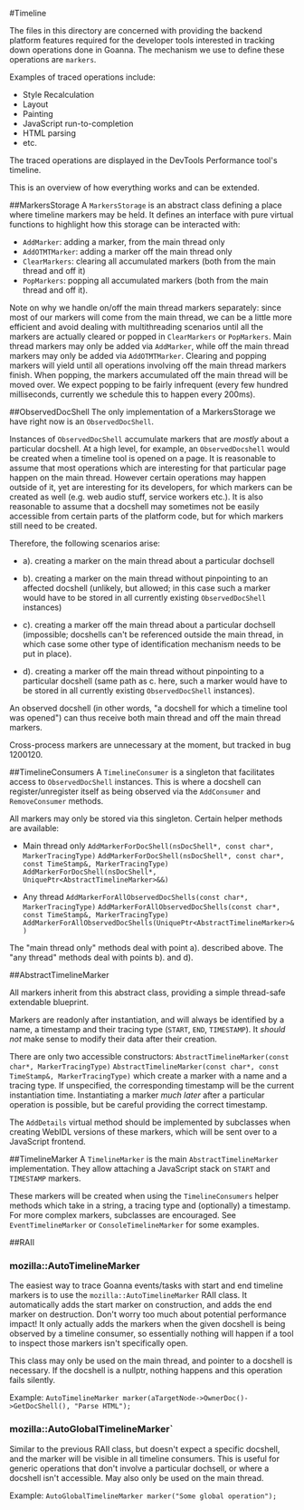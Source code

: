 
#Timeline

The files in this directory are concerned with providing the backend platform features required for the developer tools interested in tracking down operations done in Goanna. The mechanism we use to define these operations are `markers`.

Examples of traced operations include:

* Style Recalculation
* Layout
* Painting
* JavaScript run-to-completion
* HTML parsing
* etc.

The traced operations are displayed in the DevTools Performance tool's timeline.

This is an overview of how everything works and can be extended.

##MarkersStorage
A `MarkersStorage` is an abstract class defining a place where timeline markers may be held. It defines an interface with pure virtual functions to highlight how this storage can be interacted with:

- `AddMarker`: adding a marker, from the main thread only
- `AddOTMTMarker`: adding a marker off the main thread only
- `ClearMarkers`: clearing all accumulated markers (both from the main thread and off it)
- `PopMarkers`: popping all accumulated markers (both from the main thread and off it).

Note on why we handle on/off the main thread markers separately: since most of our markers will come from the main thread, we can be a little more efficient and avoid dealing with multithreading scenarios until all the markers are actually cleared or popped in `ClearMarkers` or `PopMarkers`. Main thread markers may only be added via `AddMarker`, while off the main thread markers may only be added via `AddOTMTMarker`. Clearing and popping markers will yield until all operations involving off the main thread markers finish. When popping, the markers accumulated off the main thread will be moved over. We expect popping to be fairly infrequent (every few hundred milliseconds, currently we schedule this to happen every 200ms).

##ObservedDocShell
The only implementation of a MarkersStorage we have right now is an `ObservedDocShell`.

Instances of `ObservedDocShell` accumulate markers that are *mostly* about a particular docshell. At a high level, for example, an `ObservedDocshell` would be created when a timeline tool is opened on a page. It is reasonable to assume that most operations which are interesting for that particular page happen on the main thread. However certain operations may happen outside of it, yet are interesting for its developers, for which markers can be created as well (e.g. web audio stuff, service workers etc.). It is also reasonable to assume that a docshell may sometimes not be easily accessible from certain parts of the platform code, but for which markers still need to be created.

Therefore, the following scenarios arise:

- a). creating a marker on the main thread about a particular dochsell

- b). creating a marker on the main thread without pinpointing to an affected docshell (unlikely, but allowed; in this case such a marker would have to be stored in all currently existing `ObservedDocShell` instances)

- c). creating a marker off the main thread about a particular dochsell (impossible; docshells can't be referenced outside the main thread, in which case some other type of identification mechanism needs to be put in place).

- d). creating a marker off the main thread without pinpointing to a particular docshell (same path as c. here, such a marker would have to be stored in all currently existing `ObservedDocShell` instances).

An observed docshell (in other words, "a docshell for which a timeline tool was opened") can thus receive both main thread and off the main thread markers.

Cross-process markers are unnecessary at the moment, but tracked in bug 1200120.

##TimelineConsumers
A `TimelineConsumer` is a singleton that facilitates access to `ObservedDocShell` instances. This is where a docshell can register/unregister itself as being observed via the `AddConsumer` and `RemoveConsumer` methods.

All markers may only be stored via this singleton. Certain helper methods are available:

* Main thread only
`AddMarkerForDocShell(nsDocShell*, const char*, MarkerTracingType)`
`AddMarkerForDocShell(nsDocShell*, const char*, const TimeStamp&, MarkerTracingType)`
`AddMarkerForDocShell(nsDocShell*, UniquePtr<AbstractTimelineMarker>&&)`

* Any thread
`AddMarkerForAllObservedDocShells(const char*, MarkerTracingType)`
`AddMarkerForAllObservedDocShells(const char*, const TimeStamp&, MarkerTracingType)`
`AddMarkerForAllObservedDocShells(UniquePtr<AbstractTimelineMarker>&)`

The "main thread only" methods deal with point a). described above. The "any thread" methods deal with points b). and d).

##AbstractTimelineMarker

All markers inherit from this abstract class, providing a simple thread-safe extendable blueprint.

Markers are readonly after instantiation, and will always be identified by a name, a timestamp and their tracing type (`START`, `END`, `TIMESTAMP`). It *should not* make sense to modify their data after their creation.

There are only two accessible constructors:
`AbstractTimelineMarker(const char*, MarkerTracingType)`
`AbstractTimelineMarker(const char*, const TimeStamp&, MarkerTracingType)`
which create a marker with a name and a tracing type. If unspecified, the corresponding timestamp will be the current instantiation time. Instantiating a marker *much later* after a particular operation is possible, but be careful providing the correct timestamp.

The `AddDetails` virtual method should be implemented by subclasses when creating WebIDL versions of these markers, which will be sent over to a JavaScript frontend.

##TimelineMarker
A `TimelineMarker` is the main `AbstractTimelineMarker` implementation. They allow attaching a JavaScript stack on `START` and `TIMESTAMP` markers.

These markers will be created when using the `TimelineConsumers` helper methods which take in a string, a tracing type and (optionally) a timestamp. For more complex markers, subclasses are encouraged. See `EventTimelineMarker` or `ConsoleTimelineMarker` for some examples.

##RAII

### mozilla::AutoTimelineMarker

The easiest way to trace Goanna events/tasks with start and end timeline markers is to use the `mozilla::AutoTimelineMarker` RAII class. It automatically adds the start marker on construction, and adds the end marker on destruction. Don't worry too much about potential performance impact! It only actually adds the markers when the given docshell is being observed by a timeline consumer, so essentially nothing will happen if a tool to inspect those markers isn't specifically open.

This class may only be used on the main thread, and pointer to a docshell is necessary. If the docshell is a nullptr, nothing happens and this operation fails silently.

Example: `AutoTimelineMarker marker(aTargetNode->OwnerDoc()->GetDocShell(), "Parse HTML");`

### mozilla::AutoGlobalTimelineMarker`

Similar to the previous RAII class, but doesn't expect a specific docshell, and the marker will be visible in all timeline consumers. This is useful for generic operations that don't involve a particular dochsell, or where a docshell isn't accessible. May also only be used on the main thread.

Example: `AutoGlobalTimelineMarker marker("Some global operation");`
